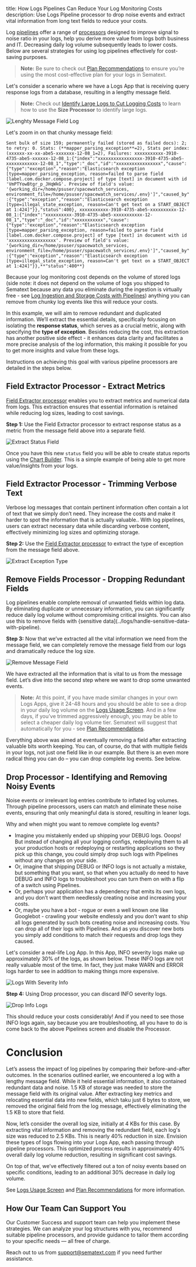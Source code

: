 title: How Logs Pipelines Can Reduce Your Log Monitoring Costs
description: Use Logs Pipeline processor to drop noise events and extract vital information from long text fields to reduce your costs.

Log [pipelines](../logs/pipelines) offer a range of [processors](../logs/processors-overview) designed to improve signal to noise ratio in your logs, help you derive more value from logs both business and IT. Decreasing daily log volume subsequently leads to lower costs. Below are several strategies for using log pipelines effectively for cost-saving purposes.

> **Note:** Be sure to check out [Plan Recommendations](https://sematext.com/docs/logs/plan-recommendations/) to ensure you’re using the most cost-effective plan for your logs in Sematext.

Let's consider a scenario where we have a Logs App that is receiving query response logs from a database, resulting in a lengthy message field.

> **Note:** Check out [Identify Large Logs to Cut Logging Costs](https://sematext.com/docs/logs/identify-log-volume-spikes/) to learn how to use the **Size Processor** to identify large logs.

![Lenghty Message Field Log](../images/logs/pipelines/log-with-lenghty-message-field.png)

Let's zoom in on that chunky message field:

`Sent bulk of size 159; permanently failed (stored as failed docs): 2; to retry: 0. Stats: (**mapper_parsing_exception**=2), Stats per index: (xxxxxx-xx-xx-abe5-xxxxxxx-12-08_1=2), Failures: xxxxxxxxxxx-3910-4735-abe5-xxxxxx-12-08_1:{"index":"xxxxxxxxxxxxxxxxx-3910-4735-abe5-xxxxxxxxxxxx-12-08_1","type":"_doc","id":"xxxxxxxxxxxxxxxxx","cause":{"type":"exception","reason":"Elasticsearch exception [type=mapper_parsing_exception, reason=failed to parse field [label.com.docker.compose.project] of type [text] in document with id 'VmPTYowBtgr_p_JHqWkG'. Preview of field's value: '{working_dir=/home/psuser/spacewatch_services, environment_file=/home/psuser/spacewatch_services/.env}']","caused_by":{"type":"exception","reason":"Elasticsearch exception [type=illegal_state_exception, reason=Can't get text on a START_OBJECT at 1:424]"}},"status":400}, xxxxxxxxxxx-3910-4735-abe5-xxxxxxxxxx-12-08_1:{"index":"xxxxxxxxxx-3910-4735-abe5-xxxxxxxxxxx-12-08_1","type":"_doc","id":"xxxxxxxxxxx","cause":{"type":"exception","reason":"Elasticsearch exception [type=mapper_parsing_exception, reason=failed to parse field [label.com.docker.compose.project] of type [text] in document with id 'xxxxxxxxxxxxxxxxxx'. Preview of field's value: '{working_dir=/home/psuser/spacewatch_services, environment_file=/home/psuser/spacewatch_services/.env}']","caused_by":{"type":"exception","reason":"Elasticsearch exception [type=illegal_state_exception, reason=Can't get text on a START_OBJECT at 1:424]"}},**"status":400**}`

Because your log monitoring cost depends on the volume of stored logs (side note: it does not depend on the volume of logs you shipped to Sematext because any data you eliminate during the ingestion is virtually free - see [Log Ingestion and Storage Costs with Pipelines](https://sematext.com/docs/logs/pipelines#log-ingestion-and-storage-costs-with-pipelines)) anything you can remove from chunky log events like this will reduce your costs.

In this example, we will aim to remove redundant and duplicated information. We’ll extract the essential details, specifically focusing on isolating the **response status**, which serves as a crucial metric, along with specifying the **type of exception**. Besides reducing the cost, this extraction has another positive side effect - it  enhances data clarity and facilitates a more precise analysis of the log information, this making it possible for you to get more insights and value from these logs.

Instructions on achieving this goal with various pipeline processors are detailed in the steps below.

## Field Extractor Processor - Extract Metrics

[Field Extractor processor](field-extractor-processor) enables you to extract metrics and numerical data from logs. This extraction ensures that essential information is retained while reducing log sizes, leading to cost savings.

**Step 1:** Use the Field Extractor processor to extract response status as a metric from the message field above into a separate field.

![Extract Status Field](../images/logs/pipelines/extract-status-field.png)

Once you have this new `status` field you will be able to create status reports using the [Chart Builder](https://sematext.com/docs/dashboards/chart-builder/).  This is a simple example of being able to get more value/insights from your logs.

## Field Extractor Processor - Trimming Verbose Text

Verbose log messages that contain pertinent information often contain a lot of text that we simply don’t need.  They increase the costs and make it harder to spot the information that is actually valuable.. With log pipelines, users can extract necessary data while discarding verbose content, effectively minimizing log sizes and optimizing storage.

**Step 2:** Use the [Field Extractor processor](field-extractor-processor) to extract the type of exception from the message field above.

![Extract Exception Type](../images/logs/pipelines/extract-exception-type.png)

## Remove Fields Processor - Dropping Redundant Fields

Log pipelines enable complete removal of unwanted fields within log data. By eliminating duplicate or unnecessary information, you can significantly reduce daily log volume without compromising critical insights.  You can also use this to remove fields with {sensitive data](../logs/handle-sensitive-data-with-pipeline).

**Step 3:**  Now that we’ve extracted all the vital information we need from the message field, we can completely remove the message field from our logs and dramatically reduce the log size.

![Remove Message Field](../images/logs/pipelines/remove-message-field.png)

We have extracted all the information that is vital to us from the message field. Let’s dive into the second step where we want to drop some unwanted events.

> **Note:** At this point, if you have made similar changes in your own Logs Apps, give it 24-48 hours and you should be able to see a drop in your daily log volume on the [Logs Usage Screen](../logs/logs-usage-screen).  And in a few days, if you’ve trimmed aggressively enough, you may be able to select a cheaper daily log volume tier.  Sematext will suggest that automatically for you - see [Plan Recommendations](../logs/plan-recommendations).

Everything above was aimed at eventually removing a field after extracting valuable bits worth keeping.  You can, of course, do that with multiple fields in your logs, not just one field like in our example.  But there is an even more radical thing you can do – you can drop complete log events.  See below.

## Drop Processor - Identifying and Removing Noisy Events

Noise events or irrelevant log entries contribute to inflated log volumes. Through pipeline processors, users can match and eliminate these noise events, ensuring that only meaningful data is stored, resulting in leaner logs.

Why and when might you want to remove complete log events?

* Imagine you mistakenly ended up shipping your DEBUG logs.  Ooops!  But instead of changing all your logging configs, redeploying them to all your production hosts or redeploying or restarting applications so they pick up this change, you could simply drop such logs with Pipelines without any changes on your side.
* Or, imagine that shipping DEBUG or INFO logs is not actually a mistake, but something that you want, so that when you actually do need to have DEBUG and INFO logs to troubleshoot you can turn them on with a flip of a switch using Pipelines.
* Or, perhaps your application has a dependency that emits its own logs, and you don’t want them needlessly creating noise and increasing your costs.
* Or, maybe you have a bot - rogue or even a well known one like Googlebot - crawling your website endlessly and you don’t want to ship all logs generated by such bots creating noise and increasing costs.  You can drop all of their logs with Pipelines.  And as you discover new bots you simply add conditions to match their requests and drop logs they caused.

Let's consider a real-life Log App. In this App, INFO severity logs make up approximately 30% of the logs, as shown below. These INFO logs are not really valuable most of the time.  In fact, they just make WARN and ERROR logs harder to see in addition to making things more expensive.

![Logs With Severity Info](../images/logs/pipelines/logs-with-severity-info.png)

**Step 4:** Using Drop processor, you can discard INFO severity logs.

![Drop Info Logs](../images/logs/pipelines/drop-info-logs.png)


This should reduce your costs considerably!  And if you need to see those INFO logs again, say because you are troubleshooting, all you have to do is come back to the above Pipelines screen and disable the Processor.

# Conclusion

Let’s assess the impact of log pipelines by comparing their before-and-after outcomes. In the scenarios outlined earlier, we encountered a log with a lengthy message field. While it held essential information, it also contained redundant data and noise. 1.5 KB of storage was needed to store the message field with its original value. After extracting key metrics and relocating essential data into new fields, which taku just 6 bytes to store, we removed the original field from the log message, effectively eliminating the 1.5 KB to store that field. 

Now, let’s consider the overall log size, initially at 4 KBs for this case. By extracting vital information and removing the redundant field, each log's size was reduced to 2.5 KBs. This is nearly 40% reduction in size. Envision these types of logs flowing into your Logs App, each passing through pipeline processors. This optimized process results in approximately 40% overall daily log volume reduction, resulting in significant cost savings.

On top of that, we’ve effectively filtered out a ton of noisy events based on specific conditions, leading to an additional 30% decrease in daily log volume.

See [Logs Usage Screen](../logs/logs-usage-screen) and [Plan Recommendations](../logs/plan-recommendations) for more information.

## How Our Team Can Support You

Our Customer Success and support team can help you implement these strategies. We can analyze your log structures with you, recommend suitable pipeline processors, and provide guidance to tailor them according to your specific needs — all free of charge.

Reach out to us from [support@sematext.com](mailto:support@sematext.com) if you need further assistance.
